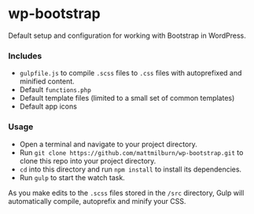 # wp-bootstrap
Default setup and configuration for working with Bootstrap in WordPress.

### Includes
* `gulpfile.js` to compile `.scss` files to `.css` files with autoprefixed and minified content.
* Default `functions.php`
* Default template files (limited to a small set of common templates)
* Default app icons

### Usage
* Open a terminal and navigate to your project directory.
* Run `git clone https://github.com/mattmilburn/wp-bootstrap.git` to clone this repo into your project directory.
* `cd` into this directory and run `npm install` to install its dependencies.
* Run `gulp` to start the watch task.

As you make edits to the `.scss` files stored in the `/src` directory, Gulp will automatically compile, autoprefix and minify your CSS.
